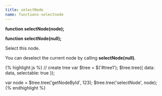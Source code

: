 ```yaml
---
title: selectNode
name: functions-selectnode
---
```


**function selectNode(node);**

**function selectNode(null);**

Select this node.

You can deselect the current node by calling **selectNode(null)**.

{% highlight js %}
// create tree
var $tree = $('#tree1');
$tree.tree({
    data: data,
    selectable: true
});

var node = $tree.tree('getNodeById', 123);
$tree.tree('selectNode', node);
{% endhighlight %}
